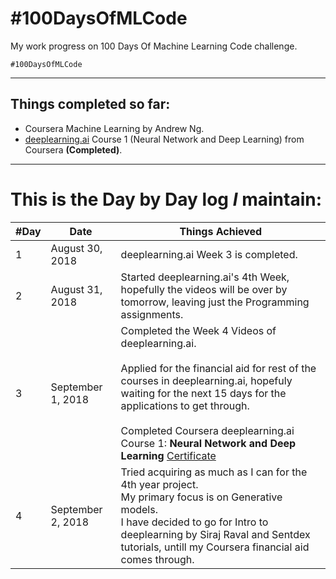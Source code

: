 # #100DaysOfMLCode
My work progress on 100 Days Of Machine Learning Code challenge.

`#100DaysOfMLCode`

---

## Things completed so far:
* Coursera Machine Learning by Andrew Ng.
* [deeplearning.ai](https://deeplearning,ai) Course 1 (Neural Network and Deep Learning) from Coursera __(Completed)__.


---

# This is the Day by Day log _I_ maintain:

| #Day | Date | Things Achieved |
| ---- | ---- | --------------- |
| 1    | August 30, 2018  |   deeplearning.ai Week 3 is completed. |
| 2   | August 31, 2018   |  Started deeplearning.ai's 4th Week, hopefully the videos will be over by tomorrow, leaving just the Programming assignments. |
| 3   | September 1, 2018  |  Completed the Week 4 Videos of deeplearning.ai.<br/> <br/>Applied for the financial aid for rest of the courses in deeplearning.ai, hopefuly waiting for the next 15 days for the applications to get through.<br/> <br/>Completed Coursera deeplearning.ai Course 1: __Neural Network and Deep Learning__ [Certificate](https://www.coursera.org/account/accomplishments/certificate/CQV3HUEWJKLR) |
| 4  | September 2, 2018  |  Tried acquiring as much as I can for the 4th year project.<br> My primary focus is on Generative models.<br> I have decided to go for Intro to deeplearning by Siraj Raval and Sentdex tutorials, untill my Coursera financial aid comes through. |


<!-- Template Row for updating in the table  -->
<!-- |1   | August 30, 2018  |   Blah blah blah   |-->
